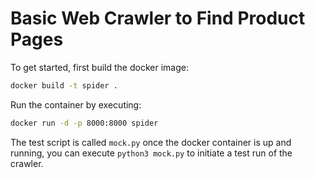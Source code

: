 # Basic Web Crawler to Find Product Pages

To get started, first build the docker image:
```bash
docker build -t spider .
```

Run the container by executing:
```bash
docker run -d -p 8000:8000 spider
```

The test script is called `mock.py` once the docker container is up and running, you can execute `python3 mock.py` to initiate a test run of the crawler.
